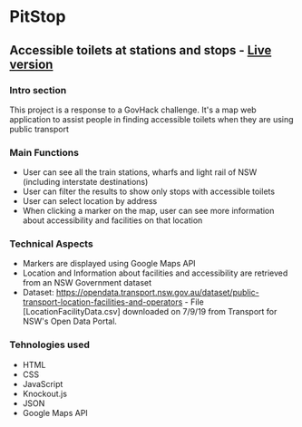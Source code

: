 # PitStop
## Accessible toilets at stations and stops - <a href="http://stud20.ultimoweb.org/accessible-toilets/" target="_blank">Live version</a>
        

### Intro section

This project is a response to a GovHack challenge. It's a map web application to assist people in finding accessible toilets when they are using public transport

### Main Functions
* User can see all the train stations, wharfs and light rail of NSW (including interstate destinations)
* User can filter the results to show only stops with accessible toilets
* User can select location by address
* When clicking a marker on the map, user can see more information about accessibility and facilities on that location

### Technical Aspects
* Markers are displayed using Google Maps API
* Location and Information about facilities and accessibility are retrieved from an NSW Government dataset
* Dataset: https://opendata.transport.nsw.gov.au/dataset/public-transport-location-facilities-and-operators - File [LocationFacilityData.csv] downloaded on 7/9/19 from Transport for NSW's Open Data Portal.
 
### Tehnologies used
* HTML
* CSS
* JavaScript
* Knockout.js
* JSON
* Google Maps API
